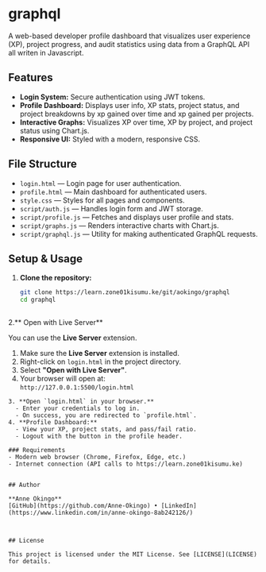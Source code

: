 # graphql

A web-based developer profile dashboard that visualizes user experience (XP), project progress, and audit statistics using data from a GraphQL API all writen in Javascript.

## Features
- **Login System:** Secure authentication using JWT tokens.
- **Profile Dashboard:** Displays user info, XP stats, project status, and project breakdowns by xp gained over time and xp gained per projects.
- **Interactive Graphs:** Visualizes XP over time, XP by project, and project status using Chart.js.
- **Responsive UI:** Styled with a modern, responsive CSS.

## File Structure
- `login.html` — Login page for user authentication.
- `profile.html` — Main dashboard for authenticated users.
- `style.css` — Styles for all pages and components.
- `script/auth.js` — Handles login form and JWT storage.
- `script/profile.js` — Fetches and displays user profile and stats.
- `script/graphs.js` — Renders interactive charts with Chart.js.
- `script/graphql.js` — Utility for making authenticated GraphQL requests.

## Setup & Usage
1. **Clone the repository:**
   ```bash
   git clone https://learn.zone01kisumu.ke/git/aokingo/graphql
   cd graphql
  
2.** Open with Live Server**

You can use the **Live Server** extension.

1. Make sure the **Live Server** extension is installed.
2. Right-click on `login.html` in the project directory.
3. Select **"Open with Live Server"**.
4. Your browser will open at:  
   `http://127.0.0.1:5500/login.html`
 ```
3. **Open `login.html` in your browser.**
   - Enter your credentials to log in.
   - On success, you are redirected to `profile.html`.
4. **Profile Dashboard:**
   - View your XP, project stats, and pass/fail ratio.
   - Logout with the button in the profile header.

### Requirements
- Modern web browser (Chrome, Firefox, Edge, etc.)
- Internet connection (API calls to https://learn.zone01kisumu.ke)


## Author

**Anne Okingo**   
[GitHub](https://github.com/Anne-Okingo) • [LinkedIn](https://www.linkedin.com/in/anne-okingo-8ab242126/)



## License

This project is licensed under the MIT License. See [LICENSE](LICENSE) for details.
